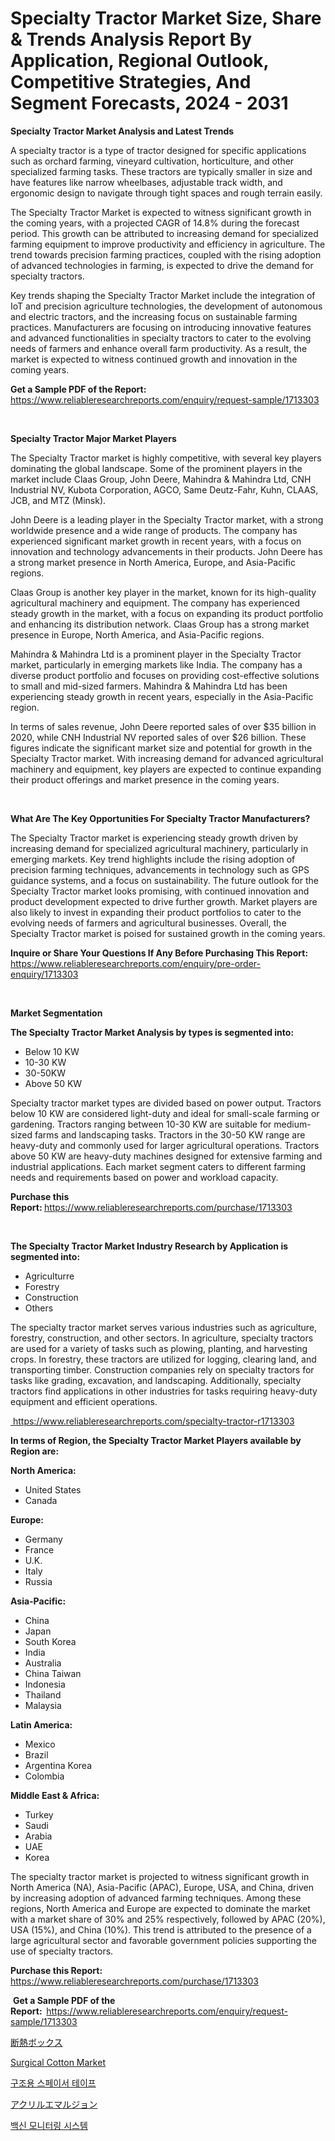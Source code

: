 <p><h1>Specialty Tractor Market Size, Share & Trends Analysis Report By Application, Regional Outlook, Competitive Strategies, And Segment Forecasts, 2024 - 2031</h1></p><p><strong>Specialty Tractor Market Analysis and Latest Trends</strong></p>
<p><p>A specialty tractor is a type of tractor designed for specific applications such as orchard farming, vineyard cultivation, horticulture, and other specialized farming tasks. These tractors are typically smaller in size and have features like narrow wheelbases, adjustable track width, and ergonomic design to navigate through tight spaces and rough terrain easily.</p><p>The Specialty Tractor Market is expected to witness significant growth in the coming years, with a projected CAGR of 14.8% during the forecast period. This growth can be attributed to increasing demand for specialized farming equipment to improve productivity and efficiency in agriculture. The trend towards precision farming practices, coupled with the rising adoption of advanced technologies in farming, is expected to drive the demand for specialty tractors.</p><p>Key trends shaping the Specialty Tractor Market include the integration of IoT and precision agriculture technologies, the development of autonomous and electric tractors, and the increasing focus on sustainable farming practices. Manufacturers are focusing on introducing innovative features and advanced functionalities in specialty tractors to cater to the evolving needs of farmers and enhance overall farm productivity. As a result, the market is expected to witness continued growth and innovation in the coming years.</p></p>
<p><strong>Get a Sample PDF of the Report:&nbsp;</strong> <a href="https://www.reliableresearchreports.com/enquiry/request-sample/1713303">https://www.reliableresearchreports.com/enquiry/request-sample/1713303</a></p>
<p>&nbsp;</p>
<p><strong>Specialty Tractor Major Market Players</strong></p>
<p><p>The Specialty Tractor market is highly competitive, with several key players dominating the global landscape. Some of the prominent players in the market include Claas Group, John Deere, Mahindra & Mahindra Ltd, CNH Industrial NV, Kubota Corporation, AGCO, Same Deutz-Fahr, Kuhn, CLAAS, JCB, and MTZ (Minsk).</p><p>John Deere is a leading player in the Specialty Tractor market, with a strong worldwide presence and a wide range of products. The company has experienced significant market growth in recent years, with a focus on innovation and technology advancements in their products. John Deere has a strong market presence in North America, Europe, and Asia-Pacific regions.</p><p>Claas Group is another key player in the market, known for its high-quality agricultural machinery and equipment. The company has experienced steady growth in the market, with a focus on expanding its product portfolio and enhancing its distribution network. Claas Group has a strong market presence in Europe, North America, and Asia-Pacific regions.</p><p>Mahindra & Mahindra Ltd is a prominent player in the Specialty Tractor market, particularly in emerging markets like India. The company has a diverse product portfolio and focuses on providing cost-effective solutions to small and mid-sized farmers. Mahindra & Mahindra Ltd has been experiencing steady growth in recent years, especially in the Asia-Pacific region.</p><p>In terms of sales revenue, John Deere reported sales of over $35 billion in 2020, while CNH Industrial NV reported sales of over $26 billion. These figures indicate the significant market size and potential for growth in the Specialty Tractor market. With increasing demand for advanced agricultural machinery and equipment, key players are expected to continue expanding their product offerings and market presence in the coming years.</p></p>
<p>&nbsp;</p>
<p><strong>What Are The Key Opportunities For Specialty Tractor Manufacturers?</strong></p>
<p><p>The Specialty Tractor market is experiencing steady growth driven by increasing demand for specialized agricultural machinery, particularly in emerging markets. Key trend highlights include the rising adoption of precision farming techniques, advancements in technology such as GPS guidance systems, and a focus on sustainability. The future outlook for the Specialty Tractor market looks promising, with continued innovation and product development expected to drive further growth. Market players are also likely to invest in expanding their product portfolios to cater to the evolving needs of farmers and agricultural businesses. Overall, the Specialty Tractor market is poised for sustained growth in the coming years.</p></p>
<p><strong>Inquire or Share Your Questions If Any Before Purchasing This Report:</strong> <a href="https://www.reliableresearchreports.com/enquiry/pre-order-enquiry/1713303">https://www.reliableresearchreports.com/enquiry/pre-order-enquiry/1713303</a></p>
<p>&nbsp;</p>
<p><strong>Market Segmentation</strong></p>
<p><strong>The Specialty Tractor Market Analysis by types is segmented into:</strong></p>
<p><ul><li>Below 10 KW</li><li>10-30 KW</li><li>30-50KW</li><li>Above 50 KW</li></ul></p>
<p><p>Specialty tractor market types are divided based on power output. Tractors below 10 KW are considered light-duty and ideal for small-scale farming or gardening. Tractors ranging between 10-30 KW are suitable for medium-sized farms and landscaping tasks. Tractors in the 30-50 KW range are heavy-duty and commonly used for larger agricultural operations. Tractors above 50 KW are heavy-duty machines designed for extensive farming and industrial applications. Each market segment caters to different farming needs and requirements based on power and workload capacity.</p></p>
<p><strong>Purchase this Report:&nbsp;</strong><a href="https://www.reliableresearchreports.com/purchase/1713303">https://www.reliableresearchreports.com/purchase/1713303</a></p>
<p>&nbsp;</p>
<p><strong>The Specialty Tractor Market Industry Research by Application is segmented into:</strong></p>
<p><ul><li>Agriculturre</li><li>Forestry</li><li>Construction</li><li>Others</li></ul></p>
<p><p>The specialty tractor market serves various industries such as agriculture, forestry, construction, and other sectors. In agriculture, specialty tractors are used for a variety of tasks such as plowing, planting, and harvesting crops. In forestry, these tractors are utilized for logging, clearing land, and transporting timber. Construction companies rely on specialty tractors for tasks like grading, excavation, and landscaping. Additionally, specialty tractors find applications in other industries for tasks requiring heavy-duty equipment and efficient operations.</p></p>
<p><a href="https://www.reliableresearchreports.com/specialty-tractor-r1713303">&nbsp;https://www.reliableresearchreports.com/specialty-tractor-r1713303</a></p>
<p><strong>In terms of Region, the Specialty Tractor Market Players available by Region are:</strong></p>
<p>
    <p> <strong> North America: </strong>
        <ul>
            <li>United States</li>
            <li>Canada</li>
        </ul>
        </p> 
    <p> <strong> Europe: </strong>
        <ul>
            <li>Germany</li>
            <li>France</li>
            <li>U.K.</li>
            <li>Italy</li>
            <li>Russia</li>
        </ul>
        </p> 
    <p> <strong> Asia-Pacific: </strong>
        <ul>
            <li>China</li>
            <li>Japan</li>
            <li>South Korea</li>
            <li>India</li>
            <li>Australia</li>
            <li>China Taiwan</li>
            <li>Indonesia</li>
            <li>Thailand</li>
            <li>Malaysia</li>
        </ul>
        </p> 
    <p> <strong> Latin America: </strong>
        <ul>
            <li>Mexico</li>
            <li>Brazil</li>
            <li>Argentina Korea</li>
            <li>Colombia</li>
        </ul>
        </p> 
    <p> <strong> Middle East & Africa: </strong>
        <ul>
            <li>Turkey</li>
            <li>Saudi</li>
            <li>Arabia</li>
            <li>UAE</li>
            <li>Korea</li>
        </ul>
    </p>
    </p>
<p><p>The specialty tractor market is projected to witness significant growth in North America (NA), Asia-Pacific (APAC), Europe, USA, and China, driven by increasing adoption of advanced farming techniques. Among these regions, North America and Europe are expected to dominate the market with a market share of 30% and 25% respectively, followed by APAC (20%), USA (15%), and China (10%). This trend is attributed to the presence of a large agricultural sector and favorable government policies supporting the use of specialty tractors.</p></p>
<p><strong>Purchase this Report: </strong><a href="https://www.reliableresearchreports.com/purchase/1713303">https://www.reliableresearchreports.com/purchase/1713303</a></p>
<p>&nbsp;<strong>Get a Sample PDF of the Report:&nbsp;&nbsp;</strong><a href="https://www.reliableresearchreports.com/enquiry/request-sample/1713303">https://www.reliableresearchreports.com/enquiry/request-sample/1713303</a></p>
<p><strong></strong></p>
<p><p><a href="https://github.com/ddwcuskozol07187/Market-Research-Report-List-1/blob/main/710397827368.md">断熱ボックス</a></p><p><a href="https://issuu.com/reportprime-2/docs/surgical-cotton-market-size-2030.pptx">Surgical Cotton Market</a></p><p><a href="https://medium.com/@karenburke2009/%EA%B5%AC%EC%A1%B0%EC%9A%A9-%EC%8A%A4%ED%8E%98%EC%9D%B4%EC%84%9C-%ED%85%8C%EC%9D%B4%ED%94%84-%EC%8B%9C%EC%9E%A5-%EC%8B%9C%EC%9E%A5-%EC%A0%90%EC%9C%A0%EC%9C%A8-%EC%8B%9C%EC%9E%A5-%ED%8A%B8%EB%A0%8C%EB%93%9C-%EB%B0%8F-%EB%AF%B8%EB%9E%98-%EC%84%B1%EC%9E%A5-%ED%83%90%EC%83%89-4b63bed4831d">구조용 스페이서 테이프</a></p><p><a href="https://github.com/xtkhtofdt934839/Market-Research-Report-List-1/blob/main/309689427367.md">アクリルエマルジョン</a></p><p><a href="https://medium.com/@witoldadamczyk1904/%EB%B0%B1%EC%8B%A0-%EB%AA%A8%EB%8B%88%ED%84%B0%EB%A7%81-%EC%8B%9C%EC%8A%A4%ED%85%9C-%EC%8B%9C%EC%9E%A5-%EC%A0%84%EB%A7%9D-%EC%82%B0%EC%97%85-%EA%B0%9C%EC%9A%94-%EB%B0%8F-%EC%98%88%EC%B8%A1-2024%EB%85%84%EB%B6%80%ED%84%B0-2031%EB%85%84%EA%B9%8C%EC%A7%80-295925797ee3">백신 모니터링 시스템</a></p></p>